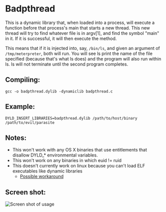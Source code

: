 # Badpthread
This is a dynamic library that, when loaded into a process, will execute a function before that process's main that starts a new thread. This new thread will try to find whatever file is in argv[1], and find the symbol "main" in it. If it is successful, it will then execute the method.

This means that if it is injected into, say, `/bin/ls`, and given an argument of `/tmp/meterpreter`, both will run. You will see ls print the name of the file specified (because that's what ls does) and the program will also run within ls. ls will not terminate until the second program completes.

Compiling:
----------
`gcc -o badpthread.dylib -dynamiclib badpthread.c`

Example:
---------
`DYLD_INSERT_LIBRARIES=badpthread.dylib /path/to/host/binary /path/to/evil/parasite`

Notes:
------
* This won't work with any OS X binaries that use entitlements that disallow DYLD_* environmental variables.
* This won't work on any binaries in which euid != ruid
* This doesn't currently work on linux because you can't load ELF executables like dynamic libraries
    - [Possible workaround](https://grugq.github.io/docs/subversiveld.pdf)

Screen shot:
------------
![Screen shot of usage](https://i.imgur.com/ZR2kJaA.png)
